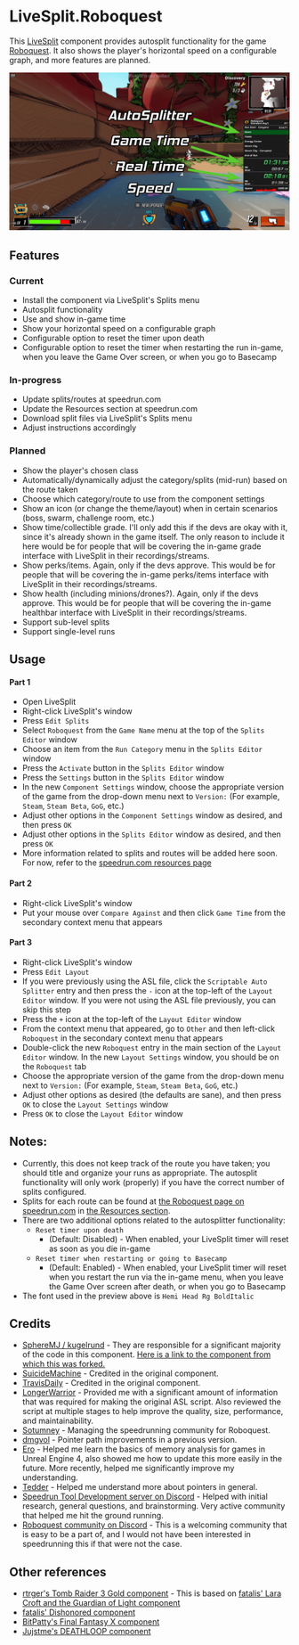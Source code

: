 # LiveSplit.Roboquest

This [LiveSplit](https://livesplit.org) component provides autosplit functionality for the game [Roboquest](https://store.steampowered.com/app/692890/Roboquest/). It also shows the player's horizontal speed on a configurable graph, and more features are planned.

![preview.jpg](/images/preview.jpg)

## Features

### Current

- Install the component via LiveSplit's Splits menu
- Autosplit functionality
- Use and show in-game time
- Show your horizontal speed on a configurable graph
- Configurable option to reset the timer upon death
- Configurable option to reset the timer when restarting the run in-game, when you leave the Game Over screen, or when you go to Basecamp

### In-progress

- Update splits/routes at speedrun.com
- Update the Resources section at speedrun.com
- Download split files via LiveSplit's Splits menu
- Adjust instructions accordingly

### Planned

- Show the player's chosen class
- Automatically/dynamically adjust the category/splits (mid-run) based on the route taken
- Choose which category/route to use from the component settings
- Show an icon (or change the theme/layout) when in certain scenarios (boss, swarm, challenge room, etc.)
- Show time/collectible grade. I'll only add this if the devs are okay with it, since it's already shown in the game itself. The only reason to include it here would be for people that will be covering the in-game grade interface with LiveSplit in their recordings/streams.
- Show perks/items. Again, only if the devs approve. This would be for people that will be covering the in-game perks/items interface with LiveSplit in their recordings/streams.
- Show health (including minions/drones?). Again, only if the devs approve. This would be for people that will be covering the in-game healthbar interface with LiveSplit in their recordings/streams.
- Support sub-level splits
- Support single-level runs

## Usage

#### Part 1

- Open LiveSplit
- Right-click LiveSplit's window
- Press `Edit Splits`
- Select `Roboquest` from the `Game Name` menu at the top of the `Splits Editor` window
- Choose an item from the `Run Category` menu in the `Splits Editor` window
- Press the `Activate` button in the `Splits Editor` window
- Press the `Settings` button in the `Splits Editor` window
- In the new `Component Settings` window, choose the appropriate version of the game from the drop-down menu next to `Version:` (For example, `Steam`, `Steam Beta`, `GoG`, etc.)
- Adjust other options in the `Component Settings` window as desired, and then press `OK`
- Adjust other options in the `Splits Editor` window as desired, and then press `OK`
- More information related to splits and routes will be added here soon. For now, refer to the [speedrun.com resources page](https://www.speedrun.com/roboquest/resources)

#### Part 2

- Right-click LiveSplit's window
- Put your mouse over `Compare Against` and then click `Game Time` from the secondary context menu that appears

#### Part 3

- Right-click LiveSplit's window
- Press `Edit Layout`
- If you were previously using the ASL file, click the `Scriptable Auto Splitter` entry and then press the `-` icon at the top-left of the `Layout Editor` window. If you were not using the ASL file previously, you can skip this step
- Press the `+` icon at the top-left of the `Layout Editor` window
- From the context menu that appeared, go to `Other` and then left-click `Roboquest` in the secondary context menu that appears
- Double-click the new `Roboquest` entry in the main section of the `Layout Editor` window. In the new `Layout Settings` window, you should be on the `Roboquest` tab
- Choose the appropriate version of the game from the drop-down menu next to `Version:` (For example, `Steam`, `Steam Beta`, `GoG`, etc.)
- Adjust other options as desired (the defaults are sane), and then press `OK` to close the `Layout Settings` window
- Press `OK` to close the `Layout Editor` window

## Notes:

- Currently, this does not keep track of the route you have taken; you should title and organize your runs as appropriate. The autosplit functionality will only work (properly) if you have the correct number of splits configured.
- Splits for each route can be found at [the Roboquest page on speedrun.com](https://www.speedrun.com/roboquest) in [the Resources section](https://www.speedrun.com/roboquest/resources).
- There are two additional options related to the autosplitter functionality:
  - `Reset timer upon death`
    - (Default: Disabled) - When enabled, your LiveSplit timer will reset as soon as you die in-game
  - `Reset timer when restarting or going to Basecamp`
    - (Default: Enabled) - When enabled, your LiveSplit timer will reset when you restart the run via the in-game menu, when you leave the Game Over screen after death, or when you go to Basecamp
- The font used in the preview above is `Hemi Head Rg BoldItalic`

## Credits

- [SphereMJ / kugelrund](https://www.twitch.tv/spheremj) - They are responsible for a significant majority of the code in this component. [Here is a link to the component from which this was forked.](https://github.com/kugelrund/LiveSplit.MemoryGraph)
- [SuicideMachine](https://www.twitch.tv/suicidemachine) - Credited in the original component.
- [TravisDaily](https://github.com/TravisDaily) - Credited in the original component.
- [LongerWarrior](https://github.com/LongerWarrior) - Provided me with a significant amount of information that was required for making the original ASL script. Also reviewed the script at multiple stages to help improve the quality, size, performance, and maintainability.
- [Sotumney](https://www.twitch.tv/sotumney) - Managing the speedrunning community for Roboquest.
- [dmgvol](https://github.com/Dmgvol) - Pointer path improvements in a previous version.
- [Ero](https://github.com/just-ero) - Helped me learn the basics of memory analysis for games in Unreal Engine 4, also showed me how to update this more easily in the future. More recently, helped me significantly improve my understanding.
- [Tedder](https://github.com/TheTedder) - Helped me understand more about pointers in general.
- [Speedrun Tool Development server on Discord](https://discord.gg/N6wv8pW) - Helped with initial research, general questions, and brainstorming. Very active community that helped me hit the ground running.
- [Roboquest community on Discord](https://discord.gg/roboquest) - This is a welcoming community that is easy to be a part of, and I would not have been interested in speedrunning this if that were not the case.

## Other references

- [rtrger's Tomb Raider 3 Gold component](https://github.com/rtrger/Components/tree/master/TombRaider3Gold) - This is based on [fatalis' Lara Croft and the Guardian of Light component](https://github.com/fatalis/LiveSplit.LaraCroftGoL)
- [fatalis' Dishonored component](https://github.com/fatalis/LiveSplit.Dishonored)
- [BitPatty's Final Fantasy X component](https://github.com/BitPatty/LiveSplit.FFX)
- [Jujstme's DEATHLOOP component](https://github.com/Jujstme/LiveSplit.Deathloop)
